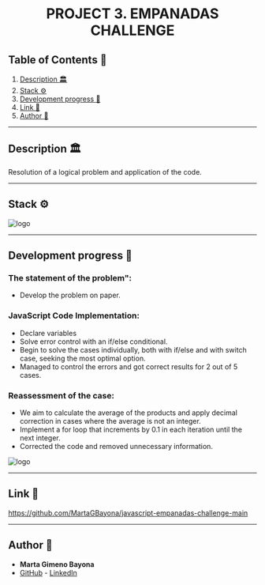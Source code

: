 <h1 align="center"> PROJECT 3. EMPANADAS CHALLENGE </h1>


## Table of Contents :file_folder:

1. [Description :classical_building:](#description-classical_building)
2. [Stack :gear:](#stack-gear) 
3. [Development progress :open_book:](#development-progress-open_book) 
4. [Link :dart:](#link-dart) 
5. [Author :wave:](#author-wave) 


***
## Description :classical_building:


Resolution of a logical problem and application of the code.
***

## Stack :gear:

<image src="./img/jsLogo.png" alt="logo">

***

## Development progress :open_book:


### The statement of the problem":

- Develop the problem on paper.

### JavaScript Code Implementation:

- Declare variables
- Solve error control with an if/else conditional.
- Begin to solve the cases individually, both with if/else and with switch case, seeking the most optimal option.
- Managed to control the errors and got correct results for 2 out of 5 cases.

### Reassessment of the case:

- We aim to calculate the average of the products and apply decimal correction in cases where the average is not an integer.
- Implement a for loop that increments by 0.1 in each iteration until the next integer.
- Corrected the code and removed unnecessary information.

<image src="./img/code.png" alt="logo">

***


## Link :dart:

https://github.com/MartaGBayona/javascript-empanadas-challenge-main

***
## Author :wave:

- **Marta Gimeno Bayona**
- [GitHub](https://github.com/MartaGBayona) - [LinkedIn](https://www.linkedin.com/in/martagbayona/)

 
